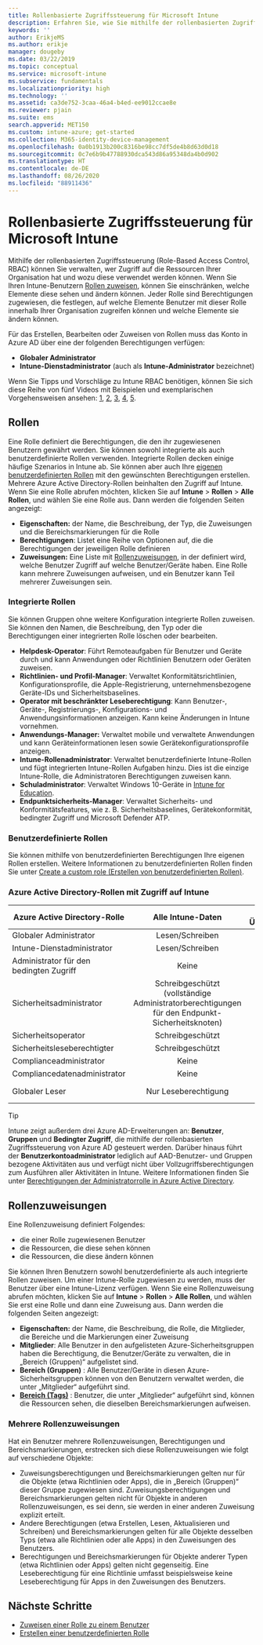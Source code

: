 ```yaml
---
title: Rollenbasierte Zugriffssteuerung für Microsoft Intune
description: Erfahren Sie, wie Sie mithilfe der rollenbasierten Zugriffssteuerung (Role-Based Access Control, RBAC) steuern können, wer in Microsoft Intune Aktionen ausführen und Änderungen vornehmen kann.
keywords: ''
author: ErikjeMS
ms.author: erikje
manager: dougeby
ms.date: 03/22/2019
ms.topic: conceptual
ms.service: microsoft-intune
ms.subservice: fundamentals
ms.localizationpriority: high
ms.technology: ''
ms.assetid: ca3de752-3caa-46a4-b4ed-ee9012ccae8e
ms.reviewer: pjain
ms.suite: ems
search.appverid: MET150
ms.custom: intune-azure; get-started
ms.collection: M365-identity-device-management
ms.openlocfilehash: 0a0b1913b200c8316be98cc7df5de4b8d63d0d18
ms.sourcegitcommit: 0c7e6b9b47788930dca543d86a95348da4b0d902
ms.translationtype: HT
ms.contentlocale: de-DE
ms.lasthandoff: 08/26/2020
ms.locfileid: "88911436"
---
```

# <a name="role-based-access-control-rbac-with-microsoft-intune"></a>Rollenbasierte Zugriffssteuerung für Microsoft Intune

Mithilfe der rollenbasierten Zugriffssteuerung (Role-Based Access Control, RBAC) können Sie verwalten, wer Zugriff auf die Ressourcen Ihrer Organisation hat und wozu diese verwendet werden können.  Wenn Sie Ihren Intune-Benutzern [Rollen zuweisen](assign-role.md), können Sie einschränken, welche Elemente diese sehen und ändern können. Jeder Rolle sind Berechtigungen zugewiesen, die festlegen, auf welche Elemente Benutzer mit dieser Rolle innerhalb Ihrer Organisation zugreifen können und welche Elemente sie ändern können.

Für das Erstellen, Bearbeiten oder Zuweisen von Rollen muss das Konto in Azure AD über eine der folgenden Berechtigungen verfügen:
- **Globaler Administrator**
- **Intune-Dienstadministrator** (auch als **Intune-Administrator** bezeichnet)

Wenn Sie Tipps und Vorschläge zu Intune RBAC benötigen, können Sie sich diese Reihe von fünf Videos mit Beispielen und exemplarischen Vorgehensweisen ansehen: [1](https://www.youtube.com/watch?v=5deXLMLcnKY), [2](https://www.youtube.com/watch?v=38dnMBLuxbQ), [3](https://www.youtube.com/watch?v=6vqg9cAkMbY), [4](https://www.youtube.com/watch?v=5yOLajFFMHE), [5](https://www.youtube.com/watch?v=P5DDvsSF4Wk).

## <a name="roles"></a>Rollen
Eine Rolle definiert die Berechtigungen, die den ihr zugewiesenen Benutzern gewährt werden.
Sie können sowohl integrierte als auch benutzerdefinierte Rollen verwenden. Integrierte Rollen decken einige häufige Szenarios in Intune ab. Sie können aber auch Ihre [eigenen benutzerdefinierten Rollen](create-custom-role.md) mit den gewünschten Berechtigungen erstellen. Mehrere Azure Active Directory-Rollen beinhalten den Zugriff auf Intune.
Wenn Sie eine Rolle abrufen möchten, klicken Sie auf **Intune** > **Rollen** > **Alle Rollen**, und wählen Sie eine Rolle aus. Dann werden die folgenden Seiten angezeigt:

- **Eigenschaften:** der Name, die Beschreibung, der Typ, die Zuweisungen und die Bereichsmarkierungen für die Rolle 
- **Berechtigungen**: Listet eine Reihe von Optionen auf, die die Berechtigungen der jeweiligen Rolle definieren
- **Zuweisungen:** Eine Liste mit [Rollenzuweisungen]( assign-role.md), in der definiert wird, welche Benutzer Zugriff auf welche Benutzer/Geräte haben. Eine Rolle kann mehrere Zuweisungen aufweisen, und ein Benutzer kann Teil mehrerer Zuweisungen sein.

### <a name="built-in-roles"></a>Integrierte Rollen
Sie können Gruppen ohne weitere Konfiguration integrierte Rollen zuweisen. Sie können den Namen, die Beschreibung, den Typ oder die Berechtigungen einer integrierten Rolle löschen oder bearbeiten.

- **Helpdesk-Operator**: Führt Remoteaufgaben für Benutzer und Geräte durch und kann Anwendungen oder Richtlinien Benutzern oder Geräten zuweisen.
- **Richtlinien- und Profil-Manager**: Verwaltet Konformitätsrichtlinien, Konfigurationsprofile, die Apple-Registrierung, unternehmensbezogene Geräte-IDs und Sicherheitsbaselines.
- **Operator mit beschränkter Leseberechtigung**: Kann Benutzer-, Geräte-, Registrierungs-, Konfigurations- und Anwendungsinformationen anzeigen. Kann keine Änderungen in Intune vornehmen.
- **Anwendungs-Manager:** Verwaltet mobile und verwaltete Anwendungen und kann Geräteinformationen lesen sowie Gerätekonfigurationsprofile anzeigen.
- **Intune-Rollenadministrator**: Verwaltet benutzerdefinierte Intune-Rollen und fügt integrierten Intune-Rollen Aufgaben hinzu. Dies ist die einzige Intune-Rolle, die Administratoren Berechtigungen zuweisen kann.
- **Schuladministrator**: Verwaltet Windows 10-Geräte in [Intune for Education](introduction-intune-education.md).
- **Endpunktsicherheits-Manager**: Verwaltet Sicherheits- und Konformitätsfeatures, wie z. B. Sicherheitsbaselines, Gerätekonformität, bedingter Zugriff und Microsoft Defender ATP.

### <a name="custom-roles"></a>Benutzerdefinierte Rollen
Sie können mithilfe von benutzerdefinierten Berechtigungen Ihre eigenen Rollen erstellen. Weitere Informationen zu benutzerdefinierten Rollen finden Sie unter [Create a custom role (Erstellen von benutzerdefinierten Rollen)](create-custom-role.md).

### <a name="azure-active-directory-roles-with-intune-access"></a>Azure Active Directory-Rollen mit Zugriff auf Intune
| Azure Active Directory-Rolle | Alle Intune-Daten | Intune-Überwachungsdaten |
| --- | :---: | :---: |
| Globaler Administrator | Lesen/Schreiben | Lesen/Schreiben |
| Intune-Dienstadministrator | Lesen/Schreiben | Lesen/Schreiben |
| Administrator für den bedingten Zugriff | Keine | Keine |
| Sicherheitsadministrator | Schreibgeschützt (vollständige Administratorberechtigungen für den Endpunkt-Sicherheitsknoten) | Schreibgeschützt |
| Sicherheitsoperator | Schreibgeschützt | Schreibgeschützt |
| Sicherheitsleseberechtigter | Schreibgeschützt | Schreibgeschützt |
| Complianceadministrator | Keine | Schreibgeschützt |
| Compliancedatenadministrator | Keine | Schreibgeschützt |
| Globaler Leser | Nur Leseberechtigung | Nur Leseberechtigung |

> [!TIP]
> Intune zeigt außerdem drei Azure AD-Erweiterungen an: **Benutzer**, **Gruppen** und **Bedingter Zugriff**, die mithilfe der rollenbasierten Zugriffssteuerung von Azure AD gesteuert werden. Darüber hinaus führt der **Benutzerkontoadministrator** lediglich auf AAD-Benutzer- und Gruppen bezogene Aktivitäten aus und verfügt nicht über Vollzugriffsberechtigungen zum Ausführen aller Aktivitäten in Intune. Weitere Informationen finden Sie unter [Berechtigungen der Administratorrolle in Azure Active Directory](/azure/active-directory/active-directory-assign-admin-roles).

## <a name="role-assignments"></a>Rollenzuweisungen
Eine Rollenzuweisung definiert Folgendes:

- die einer Rolle zugewiesenen Benutzer
- die Ressourcen, die diese sehen können
- die Ressourcen, die diese ändern können

Sie können Ihren Benutzern sowohl benutzerdefinierte als auch integrierte Rollen zuweisen. Um einer Intune-Rolle zugewiesen zu werden, muss der Benutzer über eine Intune-Lizenz verfügen.
Wenn Sie eine Rollenzuweisung abrufen möchten, klicken Sie auf **Intune** > **Rollen** > **Alle Rollen**, und wählen Sie erst eine Rolle und dann eine Zuweisung aus. Dann werden die folgenden Seiten angezeigt:

- **Eigenschaften:** der Name, die Beschreibung, die Rolle, die Mitglieder, die Bereiche und die Markierungen einer Zuweisung
- **Mitglieder**: Alle Benutzer in den aufgelisteten Azure-Sicherheitsgruppen haben die Berechtigung, die Benutzer/Geräte zu verwalten, die in „Bereich (Gruppen)“ aufgelistet sind.
- **Bereich (Gruppen)** : Alle Benutzer/Geräte in diesen Azure-Sicherheitsgruppen können von den Benutzern verwaltet werden, die unter „Mitglieder“ aufgeführt sind.
- **[Bereich (Tags)](scope-tags.md)** : Benutzer, die unter „Mitglieder“ aufgeführt sind, können die Ressourcen sehen, die dieselben Bereichsmarkierungen aufweisen.

### <a name="multiple-role-assignments"></a>Mehrere Rollenzuweisungen
Hat ein Benutzer mehrere Rollenzuweisungen, Berechtigungen und Bereichsmarkierungen, erstrecken sich diese Rollenzuweisungen wie folgt auf verschiedene Objekte:

- Zuweisungsberechtigungen und Bereichsmarkierungen gelten nur für die Objekte (etwa Richtlinien oder Apps), die in „Bereich (Gruppen)“ dieser Gruppe zugewiesen sind. Zuweisungsberechtigungen und Bereichsmarkierungen gelten nicht für Objekte in anderen Rollenzuweisungen, es sei denn, sie werden in einer anderen Zuweisung explizit erteilt.
- Andere Berechtigungen (etwa Erstellen, Lesen, Aktualisieren und Schreiben) und Bereichsmarkierungen gelten für alle Objekte desselben Typs (etwa alle Richtlinien oder alle Apps) in den Zuweisungen des Benutzers.
- Berechtigungen und Bereichsmarkierungen für Objekte anderer Typen (etwa Richtlinien oder Apps) gelten nicht gegenseitig. Eine Leseberechtigung für eine Richtlinie umfasst beispielsweise keine Leseberechtigung für Apps in den Zuweisungen des Benutzers.

## <a name="next-steps"></a>Nächste Schritte
- [Zuweisen einer Rolle zu einem Benutzer](assign-role.md)
- [Erstellen einer benutzerdefinierten Rolle](create-custom-role.md)